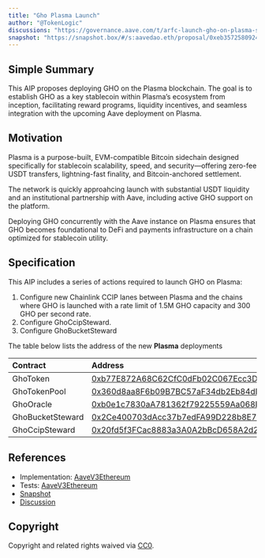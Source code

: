 ```yaml
---
title: "Gho Plasma Launch"
author: "@TokenLogic"
discussions: "https://governance.aave.com/t/arfc-launch-gho-on-plasma-set-aci-as-emissions-manager-for-rewards/22994"
snapshot: "https://snapshot.box/#/s:aavedao.eth/proposal/0xeb3572580924976867073ad9c8012cb9e52093c76dafebd7d3aebf318f2576fb"
---
```


## Simple Summary

This AIP proposes deploying GHO on the Plasma blockchain. The goal is to establish GHO as a key stablecoin within Plasma’s ecosystem from inception, facilitating reward programs, liquidity incentives, and seamless integration with the upcoming Aave deployment on Plasma.

## Motivation

Plasma is a purpose-built, EVM-compatible Bitcoin sidechain designed specifically for stablecoin scalability, speed, and security—offering zero-fee USDT transfers, lightning-fast finality, and Bitcoin-anchored settlement.

The network is quickly approahcing launch with substantial USDT liquidity and an institutional partnership with Aave, including active GHO support on the platform.

Deploying GHO concurrently with the Aave instance on Plasma ensures that GHO becomes foundational to DeFi and payments infrastructure on a chain optimized for stablecoin utility.

## Specification

This AIP includes a series of actions required to launch GHO on Plasma:

1. Configure new Chainlink CCIP lanes between Plasma and the chains where GHO is launched with a rate limit of 1.5M GHO capacity and 300 GHO per second rate.
2. Configure GhoCcipSteward.
3. Configure GhoBucketSteward

The table below lists the address of the new **Plasma** deployments

| Contract         | Address                                                                                                                |
| :--------------- | :--------------------------------------------------------------------------------------------------------------------- |
| GhoToken         | [0xb77E872A68C62CfC0dFb02C067Ecc3DA23B4bbf3](https://plasmascan.to/address/0xb77E872A68C62CfC0dFb02C067Ecc3DA23B4bbf3) |
| GhoTokenPool     | [0x360d8aa8F6b09B7BC57aF34db2Eb84dD87bf4d12](https://plasmascan.to/address/0x360d8aa8F6b09B7BC57aF34db2Eb84dD87bf4d12) |
| GhoOracle        | [0xb0e1c7830aA781362f79225559Aa068E6bDaF1d1](https://plasmascan.to/address/0xb0e1c7830aA781362f79225559Aa068E6bDaF1d1) |
| GhoBucketSteward | [0x2Ce400703dAcc37b7edFA99D228b8E70a4d3831B](https://plasmascan.to/address/0x2Ce400703dAcc37b7edFA99D228b8E70a4d3831B) |
| GhoCcipSteward   | [0x20fd5f3FCac8883a3A0A2bBcD658A2d2c6EFa6B6](https://plasmascan.to/address/0x20fd5f3FCac8883a3A0A2bBcD658A2d2c6EFa6B6) |

## References

- Implementation: [AaveV3Ethereum](https://github.com/bgd-labs/aave-proposals-v3/blob/main/src/20250921_AaveV3Ethereum_GhoPlasmaLaunch/AaveV3Ethereum_GhoPlasmaLaunch_20250921.sol)
- Tests: [AaveV3Ethereum](https://github.com/bgd-labs/aave-proposals-v3/blob/main/src/20250921_AaveV3Ethereum_GhoPlasmaLaunch/AaveV3Ethereum_GhoPlasmaLaunch_20250921.t.sol)
- [Snapshot](https://snapshot.box/#/s:aavedao.eth/proposal/0xeb3572580924976867073ad9c8012cb9e52093c76dafebd7d3aebf318f2576fb)
- [Discussion](https://governance.aave.com/t/arfc-launch-gho-on-plasma-set-aci-as-emissions-manager-for-rewards/22994)

## Copyright

Copyright and related rights waived via [CC0](https://creativecommons.org/publicdomain/zero/1.0/).
